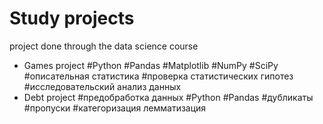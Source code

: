 # Study projects
 project done through the data science course 
- Games project #Python #Pandas #Matplotlib #NumPy #SciPy #описательная статистика #проверка статистических гипотез #исследовательский анализ данных
- Debt project #предобработка данных #Python #Pandas #дубликаты #пропуски #категоризация лемматизация
